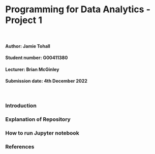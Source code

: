 # Programming for Data Analytics - Project 1

<br/>

#### Author: Jamie Tohall <br/>
#### Student number: G00411380
#### Lecturer: Brian McGinley
#### Submission date: 4th December 2022

<br/>

### Introduction

### Explanation of Repository

### How to run Jupyter notebook

### References

